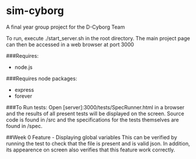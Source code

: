 sim-cyborg
==========

A final year group project for the D-Cyborg Team

To run, execute ./start_server.sh in the root directory. The main project page can then be accessed in a web browser at port 3000

###Requires:
* node.js

###Requires node packages:
* express
* forever

###To Run tests:
Open [server]:3000/tests/SpecRunner.html in a browser and the results of all present tests will be displayed on the screen. Source code is found in /src and the specifications for the tests themselves are found in /spec.

##Week 0
Feature - Displaying global variables
This can be verified by running the test to check that the file is present and is valid json. In addition, its appearence on screen also verifies that this feature work correctly.
